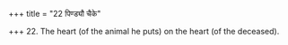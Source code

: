 +++
title = "22 पिण्ड्यौ चैके"

+++
22. The heart (of the animal he puts) on the heart (of the deceased).
